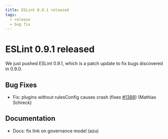 ```yaml
---
title: ESLint 0.9.1 released
tags:
  - release
  - bug fix
---
```

# ESLint 0.9.1 released

We just pushed ESLint 0.9.1, which is a patch update to fix bugs discovered in 0.9.0.

## Bug Fixes

* Fix: plugins without rulesConfig causes crash (fixes [#1388](https://github.com/eslint/eslint/issues/1388)) (Mathias Schreck)

## Documentation

* Docs: fix link on governance model (azu)
